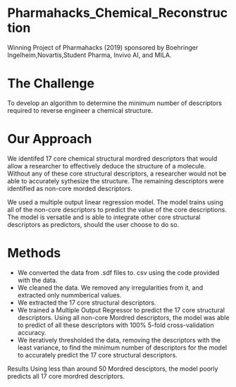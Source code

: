 # Pharmahacks_Chemical_Reconstruction

Winning Project of Pharmahacks (2019) sponsored by Boehringer Ingelheim,Novartis,Student Pharma, Invivo AI, and MILA.

# The Challenge 
To develop an algorithm to determine the minimum number of descriptors required to reverse engineer a chemical structure.

# Our Approach 

We identifed 17 core chemical structural mordred descriptors that would allow a researcher to effectively deduce the structure of a molecule. Without any of these core structural descriptors, a researcher would not be able to accurately sythesize the structure. The remaining descriptors were identified as non-core morded descriptors. 

We used a multiple output linear regression model. The model trains using all of the non-core descriptors to predict the value of the core descriptions. The model is versatile and is able to integrate other core structural descriptors as predictors, should the user choose to do so.

# Methods
* We converted the data from .sdf files to. csv using the code provided with the data. 
* We cleaned the data. We removed any irregularities from it, and extracted only nummberical values. 
* We extracted the 17 core structural descriptors.
* We trained a Multiple Output Regressor to predict the 17 core structural descriptors. Using all non-core Mordred descriptors, the model was able to predict of all these descriptors with 100% 5-fold cross-validation accuracy.
* We iteratively thresholded the data, removing the descriptors with the least variance, to find the minimum number of descriptors for the model to accurately predict the 17 core structural descriptors.

Results
Using less than around 50 Mordred desciptors, the model poorly predicts all 17 core mordred  descriptors.


